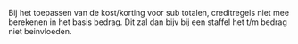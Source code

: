 Bij het toepassen van de kost/korting voor sub totalen, creditregels niet mee berekenen in het basis bedrag. Dit zal dan bijv bij een staffel het t/m bedrag niet beinvloeden.